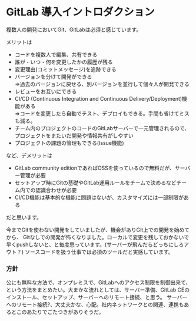 # GitLab 導入イントロダクション

複数人の開発においてGit、GitLabは必須と感じています。

メリットは
- コードを複数人で編集、共有できる
- 誰が・いつ・何を変更したかの履歴が残る
- 変更理由(コミットメッセージ)を追跡できる
- バージョンを分けて開発ができる  
  ⇒過去のバージョンに戻せる、別バージョンを並行して個々人が開発できる
- レビューをお互いにできる
- CI/CD (Continuous Integration and Continuous Delivery/Deployment)機能がある  
  ⇒コードを変更したら自動でテスト、デプロイもできる。手間も省けてミスも減る。
- チーム内のプロジェクトのコードのGitLabサーバーで一元管理されるので、プロジェクトをまたいだ開発や情報共有がしやすい
- プロジェクトの課題の管理もできる(Issue機能)

など、デメリットは
- GitLab community editionであればOSSを使っているので無料だが、サーバー管理が必要
- セットアップ時にGitの基礎やGitLab運用ルールをチームで決めるなどチーム内での認識合わせが必要
- CI/CD機能は基本的な機能に問題はないが、カスタマイズには一部制限がある

だと思います。

今までGitを使わない開発をしていましたが、機会がありGit上での開発を始めてから、
Gitなしでの開発が怖くなりました。ローカルで変更を残しておかないで早くpushしないと、と毎度思っています。(サーバーが飛んだらどっちにしろアウト？)
ソースコードを扱う仕事では必須のツールだと実感しています。

### 方針
公にも無料な方法で、オンプレミスで、GitLabへのアクセス制限を制御出来て、という方法をまとめたい。大まかな流れとしては、サーバー準備、GitLab CEのインストール、セットアップ、サーバーへのリモート接続、と思う。
サーバーへのリモート接続?、大丈夫かな、心配。社内ネットワークとの関連、連携もあるとこのあたりでごたつきがありそうだ。